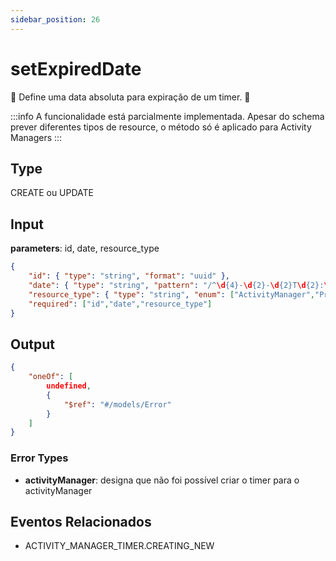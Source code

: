 ```yaml
---
sidebar_position: 26
---
```


# setExpiredDate


:construction: Define uma data absoluta para expiração de um timer. :construction:

:::info 
A funcionalidade está parcialmente implementada. Apesar do schema prever diferentes tipos de resource, o método só é aplicado para Activity Managers
:::

## Type

CREATE ou UPDATE

## Input

**parameters**: id, date, resource_type
``` json title=Schema
{
    "id": { "type": "string", "format": "uuid" },
    "date": { "type": "string", "pattern": "/^\d{4}-\d{2}-\d{2}T\d{2}:\d{2}:\d{2}$/" },
    "resource_type": { "type": "string", "enum": ["ActivityManager","Process","Mock"]},
    "required": ["id","date","resource_type"]
}
```

## Output

``` json title=Schema
{
    "oneOf": [
        undefined,
        {
            "$ref": "#/models/Error"
        }
    ]
}
```

### Error Types

+ **activityManager**: designa que não foi possível criar o timer para o activityManager


## Eventos Relacionados

+ ACTIVITY_MANAGER_TIMER.CREATING_NEW